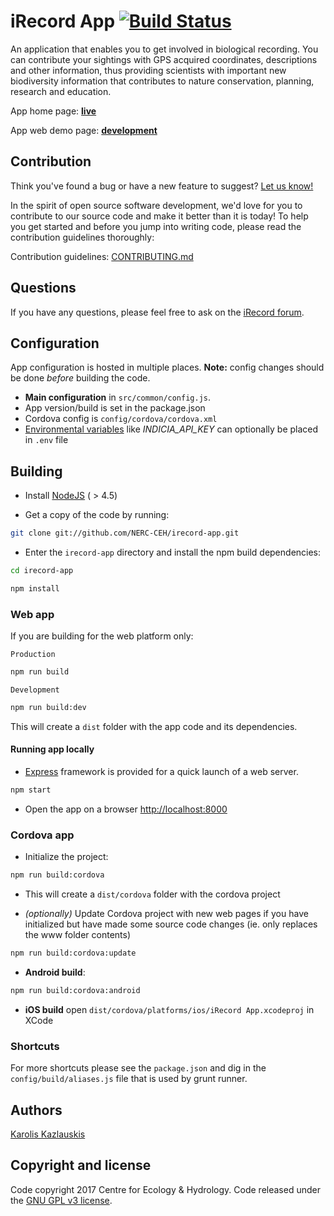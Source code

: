 # iRecord App [![Build Status](https://travis-ci.org/NERC-CEH/irecord-app.svg?branch=master)](https://travis-ci.org/NERC-CEH/irecord-app)

An application that enables you to get involved in biological
recording. You can contribute your sightings with GPS acquired coordinates,
descriptions and other information, thus providing scientists with important
new biodiversity information that contributes to nature conservation,
planning, research and education.

App home page: **[live](https://irecord.org.uk/app/)**

App web demo page: **[development](https://irecord-app.herokuapp.com)**


## Contribution

Think you've found a bug or have a new feature to suggest?
[Let us know!](https://github.com/NERC-CEH/irecord-app/issues)

In the spirit of open source software development, we'd love for you to contribute
to our source code and make it better than it is today! To help you get started
and before you jump into writing code, please read the contribution guidelines
thoroughly:

Contribution guidelines:
[CONTRIBUTING.md](https://github.com/NERC-CEH/irecord-app/blob/master/CONTRIBUTING.md)


## Questions

If you have any questions, please feel free to ask on the
[iRecord forum](http://www.brc.ac.uk/irecord/forum/26).


## Configuration

App configuration is hosted in multiple places. **Note:** config changes should be done *before* building the code.

* **Main configuration** in `src/common/config.js`.
* App version/build is set in the package.json
* Cordova config is `config/cordova/cordova.xml`
* [Environmental variables](https://wiki.archlinux.org/index.php/environment_variables) like *INDICIA_API_KEY* can optionally be placed in `.env` file


## Building

- Install [NodeJS](http://nodejs.org/) ( > 4.5)

- Get a copy of the code by running:

```bash
git clone git://github.com/NERC-CEH/irecord-app.git
```

- Enter the `irecord-app` directory and install the npm build dependencies:

```bash
cd irecord-app
```
```bash
npm install
```

### Web app

If you are building for the web platform only:

`Production`

```bash
npm run build
```

`Development`

```bash
npm run build:dev
```

This will create a `dist` folder with the app code and its dependencies.


#### Running app locally

- [Express](http://expressjs.com/) framework is provided for a quick
launch of a web server.

```bash
npm start
```

- Open the app on a browser [http://localhost:8000](http://localhost:8000)


### Cordova app

- Initialize the project:

```bash
npm run build:cordova
```

- This will create a `dist/cordova` folder with the cordova project

- *(optionally)* Update Cordova project with new web pages if you have initialized
 but have made some source code changes (ie. only replaces the www folder contents)

```bash
npm run build:cordova:update
```

- **Android build**:

```bash
npm run build:cordova:android
```

- **iOS build** open `dist/cordova/platforms/ios/iRecord App.xcodeproj` in XCode


### Shortcuts

For more shortcuts please see the `package.json` and dig in the `config/build/aliases.js` file that is used by grunt runner.

## Authors

[Karolis Kazlauskis](https://github.com/kazlauskis)


## Copyright and license

Code copyright 2017 Centre for Ecology & Hydrology.
Code released under the [GNU GPL v3 license](LICENSE).
